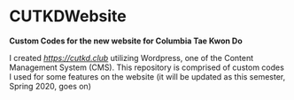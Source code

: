 # CUTKDWebsite
<strong>Custom Codes for the new website for Columbia Tae Kwon Do </strong>

I created <i>https://cutkd.club</i> utilizing Wordpress, one of the Content Management System (CMS).
This repository is comprised of custom codes I used for some features on the website (it will be updated as this semester, Spring 2020, goes on)
